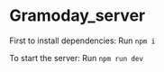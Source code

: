 # Gramoday_server

First to install dependencies:
  Run ```npm i```

To start the server:
  Run ```npm run dev```
